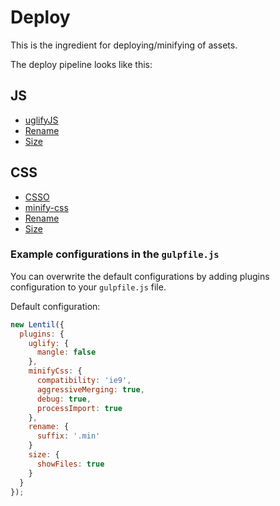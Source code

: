 # Deploy

This is the ingredient for deploying/minifying of assets.

The deploy pipeline looks like this:

## JS
- [uglifyJS](https://www.npmjs.com/package/gulp-uglify)
- [Rename](https://www.npmjs.com/package/gulp-rename)
- [Size](https://www.npmjs.com/package/gulp-size)

## CSS
- [CSSO](https://www.npmjs.com/package/gulp-csso)
- [minify-css](https://www.npmjs.com/package/gulp-minify-css)
- [Rename](https://www.npmjs.com/package/gulp-rename)
- [Size](https://www.npmjs.com/package/gulp-size)

### Example configurations in the `gulpfile.js`

You can overwrite the default configurations by adding plugins configuration to your `gulpfile.js` file.

Default configuration:

```js
new Lentil({
  plugins: {
    uglify: {
      mangle: false
    },
    minifyCss: {
      compatibility: 'ie9',
      aggressiveMerging: true,
      debug: true,
      processImport: true
    },
    rename: {
      suffix: '.min'
    }
    size: {
      showFiles: true
    }
  }
});
```
